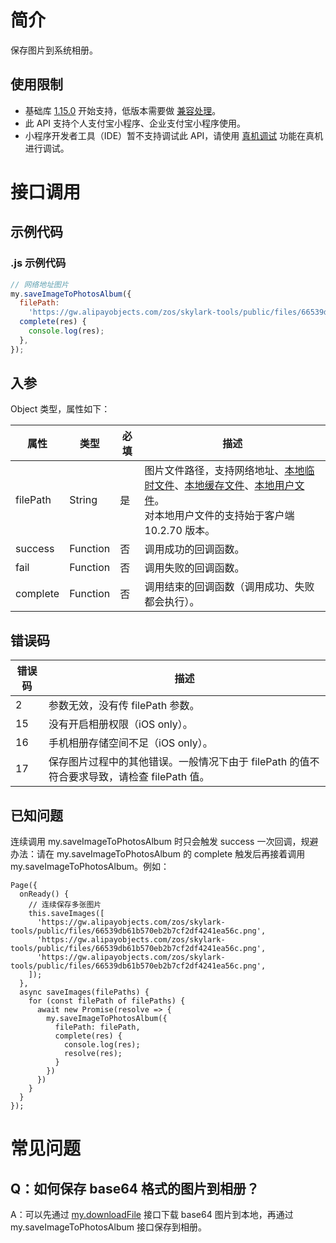 # 简介

保存图片到系统相册。

## 使用限制

- 基础库 [1.15.0](https://opendocs.alipay.com/mini/framework/lib) 开始支持，低版本需要做 [兼容处理](https://docs.alipay.com/mini/framework/compatibility)。
- 此 API 支持个人支付宝小程序、企业支付宝小程序使用。
- 小程序开发者工具（IDE）暂不支持调试此 API，请使用 [真机调试](https://opendocs.alipay.com/mini/ide/remote-debug) 功能在真机进行调试。

# 接口调用

## 示例代码

### .js 示例代码

```javascript
// 网络地址图片
my.saveImageToPhotosAlbum({
  filePath:
    'https://gw.alipayobjects.com/zos/skylark-tools/public/files/66539db61b570eb2b7cf2df4241ea56c.png',
  complete(res) {
    console.log(res);
  },
});
```

## 入参

Object 类型，属性如下：

| **属性** | **类型** | **必填** | **描述** |
| --- | --- | --- | --- |
| filePath | String | 是 | 图片文件路径，支持网络地址、[本地临时文件](https://opendocs.alipay.com/mini/03dt4s#%E6%9C%AC%E5%9C%B0%E4%B8%B4%E6%97%B6%E6%96%87%E4%BB%B6)、[本地缓存文件](https://opendocs.alipay.com/mini/03dt4s#%E6%9C%AC%E5%9C%B0%E7%BC%93%E5%AD%98%E6%96%87%E4%BB%B6)、[本地用户文件](https://opendocs.alipay.com/mini/03dt4s#%E6%9C%AC%E5%9C%B0%E7%94%A8%E6%88%B7%E6%96%87%E4%BB%B6)。<br>对本地用户文件的支持始于客户端 10.2.70 版本。 |
| success | Function | 否 | 调用成功的回调函数。 |
| fail | Function | 否 | 调用失败的回调函数。 |
| complete | Function | 否 | 调用结束的回调函数（调用成功、失败都会执行）。 |

## 错误码

| **错误码** | **描述** |
| --- | --- |
| 2 | 参数无效，没有传 filePath 参数。 |
| 15 | 没有开启相册权限（iOS only）。 |
| 16 | 手机相册存储空间不足（iOS only）。 |
| 17 | 保存图片过程中的其他错误。一般情况下由于 filePath 的值不符合要求导致，请检查 filePath 值。 |

## 已知问题

连续调用 my.saveImageToPhotosAlbum 时只会触发 success 一次回调，规避办法：请在 my.saveImageToPhotosAlbum 的 complete 触发后再接着调用 my.saveImageToPhotosAlbum。例如：

```plain
Page({
  onReady() {
    // 连续保存多张图片
    this.saveImages([
      'https://gw.alipayobjects.com/zos/skylark-tools/public/files/66539db61b570eb2b7cf2df4241ea56c.png',
      'https://gw.alipayobjects.com/zos/skylark-tools/public/files/66539db61b570eb2b7cf2df4241ea56c.png',
      'https://gw.alipayobjects.com/zos/skylark-tools/public/files/66539db61b570eb2b7cf2df4241ea56c.png',
    ]);
  },
  async saveImages(filePaths) {
    for (const filePath of filePaths) {
      await new Promise(resolve => {
        my.saveImageToPhotosAlbum({
          filePath: filePath,
          complete(res) {
            console.log(res);
            resolve(res);
          }
        })
      })
    }
  }
});
```

# 常见问题

## Q：如何保存 base64 格式的图片到相册？

A：可以先通过 [my.downloadFile](https://opendocs.alipay.com/mini/api/xr054r) 接口下载 base64 图片到本地，再通过 my.saveImageToPhotosAlbum 接口保存到相册。
